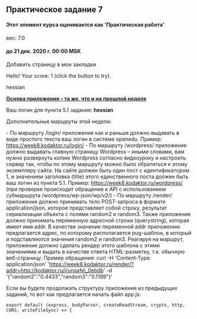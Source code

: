 ## Практическое задание 7

#### Этот элемент курса оценивается как 'Практическая работа'
вес: 7.0

#### до 21 дек. 2020 г. 00:00 MSK

Добавить страницу в мои закладки

Hello! Your score: 1 (click the button to try).

hessian

<!-- [**Основа приложения – та же, что и на прошлой неделе**](https://courses.openedu.ru/courses/course-v1:ITMOUniversity+NODEJS+fall_2020/wiki/ITMOUniversity.NODEJS.fall_2020/praktika-nedeli-5/) -->
[**Основа приложения – та же, что и на прошлой неделе**](./praktika-5.md)

Ваш логин для пункта 5.1 задания: **hessian**

Дополнительные маршруты этой недели:

\- По маршруту /login/ приложение как и раньше должно выдавать в виде простого текста ваш логин в системе openedu.
Пример: https://week8.kodaktor.ru/login/
\- По маршруту /wordpress/ приложение должно выдавать главную страницу Wordpress – иными словами, вам нужно развернуть копию Wordpress согласно видеоуроку и настроить сервер так, чтобы по этому маршруту можно было обратиться к этому экземпляру сайта. На сайте должен быть один пост с идентификатором 1, и значением заголовка (title) этого единственного поста должен быть ваш логин из пункта 5.1.
Пример: https://week8.kodaktor.ru/wordpress/
(при проверке происходит обращение к API с использованием субмаршрута /wordpress/wp\-json/wp/v2/)
\- По маршруту /render/ приложение должно принимать тело POST\-запроса в формате application/json, которое представляет собой строку, результат сериализации объекта с полями random2 и random3. Также приложение должно принимать переменную адресной строки (querystring), которая имеет имя addr. В качестве значение переменной addr приложению предлагается адрес, по которому располагается pug\-шаблон, в который и подставляются значения random2 и random3. Реагируя на маршрут, приложение должно сделать рендер этого шаблона с этими значениями и выдать в качестве ответа HTML\-разметку, т.е. обычную веб\-страницу.
Пример обращения:
curl \-H 'Content\-Type: application/json' 'https://week8.kodaktor.ru/render/?addr=http://kodaktor.ru/j/unsafe\_0ebdb' \-d '{"random2":"0.4433","random3":"0.1199"}'

Если вы будете продолжать структуру приложения из предыдущих заданий, то вот как предлагается начать файл app.js:

    export default (express, bodyParser, createReadStream, crypto, http, CORS, writeFileSync) => {
